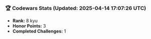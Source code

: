 ### 🏆 Codewars Stats (Updated: 2025-04-14 17:07:26 UTC)

- **Rank:** 8 kyu
- **Honor Points:** 3
- **Completed Challenges:** 1
